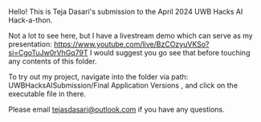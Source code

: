 Hello! This is Teja Dasari's submission to the April 2024 UWB Hacks AI Hack-a-thon.

Not a lot to see here, but I have a livestream demo which can serve as my presentation: https://www.youtube.com/live/BzCOzyuVKSo?si=CgoTuJw0rVhGq79T
I would suggest you go see that before touching any contents of this folder.

To try out my project, navigate into the folder via path: UWBHacksAISubmission/Final Application Versions , and click on the executable file in there.

Please email tejasdasari@outlook.com if you have any questions.
